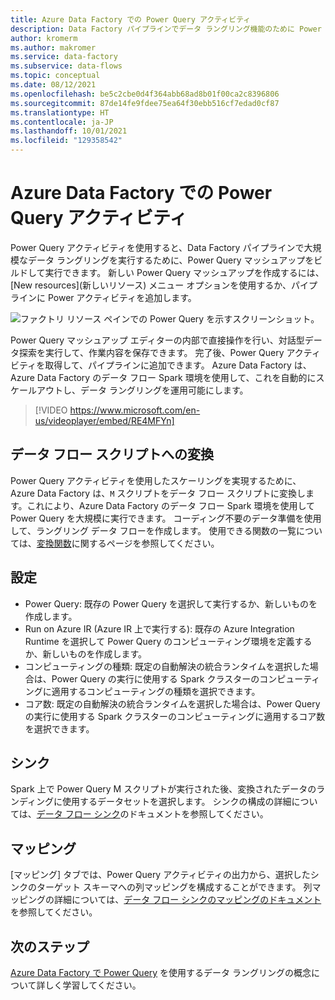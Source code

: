 ```yaml
---
title: Azure Data Factory での Power Query アクティビティ
description: Data Factory パイプラインでデータ ラングリング機能のために Power Query アクティビティを使用する方法について説明します。
author: kromerm
ms.author: makromer
ms.service: data-factory
ms.subservice: data-flows
ms.topic: conceptual
ms.date: 08/12/2021
ms.openlocfilehash: be5c2cbe0d4f364abb68ad8b01f00ca2c8396806
ms.sourcegitcommit: 87de14fe9fdee75ea64f30ebb516cf7edad0cf87
ms.translationtype: HT
ms.contentlocale: ja-JP
ms.lasthandoff: 10/01/2021
ms.locfileid: "129358542"
---
```

# <a name="power-query-activity-in-azure-data-factory"></a>Azure Data Factory での Power Query アクティビティ

Power Query アクティビティを使用すると、Data Factory パイプラインで大規模なデータ ラングリングを実行するために、Power Query マッシュアップをビルドして実行できます。 新しい Power Query マッシュアップを作成するには、[New resources]\(新しいリソース\) メニュー オプションを使用するか、パイプラインに Power アクティビティを追加します。

![ファクトリ リソース ペインでの Power Query を示すスクリーンショット。](media/data-flow/power-query-activity-1.png)

Power Query マッシュアップ エディターの内部で直接操作を行い、対話型データ探索を実行して、作業内容を保存できます。 完了後、Power Query アクティビティを取得して、パイプラインに追加できます。 Azure Data Factory は、Azure Data Factory のデータ フロー Spark 環境を使用して、これを自動的にスケールアウトし、データ ラングリングを運用可能にします。

> [!VIDEO https://www.microsoft.com/en-us/videoplayer/embed/RE4MFYn]

## <a name="translation-to-data-flow-script"></a>データ フロー スクリプトへの変換

Power Query アクティビティを使用したスケーリングを実現するために、Azure Data Factory は、```M``` スクリプトをデータ フロー スクリプトに変換します。これにより、Azure Data Factory のデータ フロー Spark 環境を使用して Power Query を大規模に実行できます。 コーディング不要のデータ準備を使用して、ラングリング データ フローを作成します。 使用できる関数の一覧については、[変換関数](wrangling-functions.md)に関するページを参照してください。

## <a name="settings"></a>設定

* Power Query: 既存の Power Query を選択して実行するか、新しいものを作成します。
* Run on Azure IR (Azure IR 上で実行する): 既存の Azure Integration Runtime を選択して Power Query のコンピューティング環境を定義するか、新しいものを作成します。
* コンピューティングの種類: 既定の自動解決の統合ランタイムを選択した場合は、Power Query の実行に使用する Spark クラスターのコンピューティングに適用するコンピューティングの種類を選択できます。
* コア数: 既定の自動解決の統合ランタイムを選択した場合は、Power Query の実行に使用する Spark クラスターのコンピューティングに適用するコア数を選択できます。

## <a name="sink"></a>シンク

Spark 上で Power Query M スクリプトが実行された後、変換されたデータのランディングに使用するデータセットを選択します。 シンクの構成の詳細については、[データ フロー シンク](data-flow-sink.md)のドキュメントを参照してください。

## <a name="mapping"></a>マッピング

[マッピング] タブでは、Power Query アクティビティの出力から、選択したシンクのターゲット スキーマへの列マッピングを構成することができます。 列マッピングの詳細については、[データ フロー シンクのマッピングのドキュメント](data-flow-sink.md#field-mapping)を参照してください。

## <a name="next-steps"></a>次のステップ

[Azure Data Factory で Power Query](wrangling-tutorial.md) を使用するデータ ラングリングの概念について詳しく学習してください。
